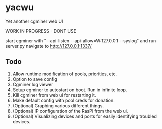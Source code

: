 yacwu
=====

Yet another cgminer web UI

WORK IN PROGRESS - DONT USE


start cgminer with "--api-listen --api-allow=W:127.0.0.1 --syslog" and run server.py navigate to http://127.0.0.1:1337/


Todo
----

1. Allow runtime modification of pools, priorities, etc.
2. Option to save config
3. Cgminer log viewer
4. Setup cgminer to autostart on boot. Run in infinite loop.
5. Kill cgminer from web ui for restarting it.
6. Make default config with pool creds for donation.
7. (Optional) Graphing various different things.
8. (Optional) IP configuration of the RasPi from the web ui.
9. (Optional) Visualizing devices and ports for easily identifying troubled devices.